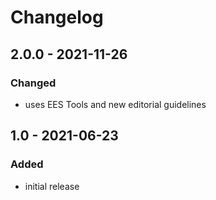 # Changelog

## 2.0.0 - 2021-11-26

### Changed

- uses EES Tools and new editorial guidelines


## 1.0 - 2021-06-23

### Added

- initial release

